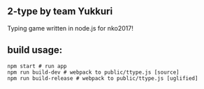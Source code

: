 
## 2-type by team Yukkuri
Typing game written in node.js for nko2017!

## build usage:
```shell
npm start # run app
npm run build-dev # webpack to public/ttype.js [source]
npm run build-release # webpack to public/ttype.js [uglified] 
```
